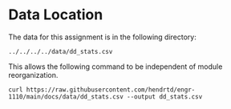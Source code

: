 # Data Location

The data for this assignment is in the following directory:

`../../../../data/dd_stats.csv`

This allows the following command to be independent of module reorganization.

`curl https://raw.githubusercontent.com/hendrtd/engr-1110/main/docs/data/dd_stats.csv --output dd_stats.csv`

